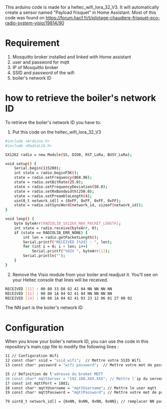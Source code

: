 This arduino code is made for a heltec_wifi_lora_32_V3. 
It will automatically create a sensor named "Payload frisquet" in Home Assistant. 
Most of this code was found on https://forum.hacf.fr/t/pilotage-chaudiere-frisquet-eco-radio-system-visio/19814/90
 
# Requirement

1. Mosquitto broker installed and linked with Home assistant
2. user and password for mqtt 
3. IP of Mosquitto broker
4. SSID and password of the wifi
5. boiler's network ID

# how to retrieve the boiler's network ID

To retrieve the boiler's network ID you have to: 

1. Put this code on the heltec_wifi_lora_32_V3
```bash
#include <Arduino.h>
#include <RadioLib.h>

SX1262 radio = new Module(SS, DIO0, RST_LoRa, BUSY_LoRa); 

void setup() {
    Serial.begin(115200);
    int state = radio.beginFSK();
    state = radio.setFrequency(868.96);
    state = radio.setBitRate(25.0);
    state = radio.setFrequencyDeviation(50.0);
    state = radio.setRxBandwidth(250.0);
    state = radio.setPreambleLength(4);
    uint8_t network_id[] = {0xFF, 0xFF, 0xFF, 0xFF};
    state = radio.setSyncWord(network_id, sizeof(network_id));
}

void loop() {
    byte byteArr[RADIOLIB_SX126X_MAX_PACKET_LENGTH];
    int state = radio.receive(byteArr, 0);
    if (state == RADIOLIB_ERR_NONE) {
        int len = radio.getPacketLength();
        Serial.printf("RECEIVED [%2d] : ", len);
        for (int i = 0; i < len; i++) 
            Serial.printf("%02X ", byteArr[i]);
        Serial.println("");
    }
}
```
2. Remove the Visio module from your boiler and readjust it. You'll see on your Heltec console that lines will be received.

```bash
RECEIVED [11] : 00 80 33 D8 02 41 04 NN NN NN NN 
RECEIVED [11] : 00 80 1A 04 02 41 04 NN NN NN NN 
RECEIVED [14] : 80 08 1A 04 82 41 03 23 12 06 01 27 00 02
```
The NN part is the boiler's network ID

# Configuration

When you know your boiler's network ID, you can use the code in this repository's main.cpp file to modify the following lines :
```bash
11 // Configuration Wifi
12 const char* ssid = "ssid wifi";  // Mettre votre SSID Wifi
13 const char* password = "wifi password";  // Mettre votre mot de passe Wifi
```
```bash
15 // Définition de l'adresse du broket MQTT
16 const char* mqttServer = "192.168.XXX.XXX"; // Mettre l'ip du serveur mqtt
17 const int mqttPort = 1883;
18 const char* mqttUsername = "mqttUsername"; // Mettre le user mqtt
19 const char* mqttPassword = "mqttPassword"; // Mettre votre mot de passe mqtt
```
```bash
79 uint8_t network_id[] = {0xNN, 0xNN, 0xNN, 0xNN}; // remplacer NN par le network id de la chaudière
```
